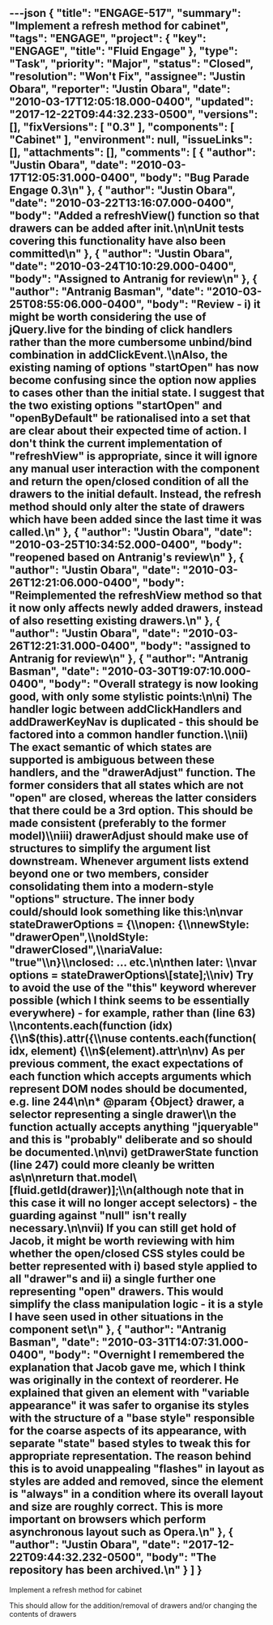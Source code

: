 ---json
{
  "title": "ENGAGE-517",
  "summary": "Implement a refresh method for cabinet",
  "tags": "ENGAGE",
  "project": {
    "key": "ENGAGE",
    "title": "Fluid Engage"
  },
  "type": "Task",
  "priority": "Major",
  "status": "Closed",
  "resolution": "Won't Fix",
  "assignee": "Justin Obara",
  "reporter": "Justin Obara",
  "date": "2010-03-17T12:05:18.000-0400",
  "updated": "2017-12-22T09:44:32.233-0500",
  "versions": [],
  "fixVersions": [
    "0.3"
  ],
  "components": [
    "Cabinet"
  ],
  "environment": null,
  "issueLinks": [],
  "attachments": [],
  "comments": [
    {
      "author": "Justin Obara",
      "date": "2010-03-17T12:05:31.000-0400",
      "body": "Bug Parade Engage 0.3\n"
    },
    {
      "author": "Justin Obara",
      "date": "2010-03-22T13:16:07.000-0400",
      "body": "Added a refreshView() function so that drawers can be added after init.\n\nUnit tests covering this functionality have also been committed\n"
    },
    {
      "author": "Justin Obara",
      "date": "2010-03-24T10:10:29.000-0400",
      "body": "Assigned to Antranig for review\n"
    },
    {
      "author": "Antranig Basman",
      "date": "2010-03-25T08:55:06.000-0400",
      "body": "Review  - i)  it might be worth considering the use of jQuery.live for the binding of click handlers rather than the more cumbersome unbind/bind combination in addClickEvent.\\\nAlso, the existing naming of options \"startOpen\" has now become confusing since the option now applies to cases other than the initial state. I suggest that the two existing options \"startOpen\" and \"openByDefault\" be rationalised into a set that are clear about their expected time of action. I don't think the current implementation of \"refreshView\" is appropriate, since it will ignore any manual user interaction with the component and return the open/closed condition of all the drawers to the initial default. Instead, the refresh method should only alter the state of drawers which have been added since the last time it was called.\n"
    },
    {
      "author": "Justin Obara",
      "date": "2010-03-25T10:34:52.000-0400",
      "body": "reopened based on Antranig's review\n"
    },
    {
      "author": "Justin Obara",
      "date": "2010-03-26T12:21:06.000-0400",
      "body": "Reimplemented the refreshView method so that it now only affects newly added drawers, instead of also resetting existing drawers.\n"
    },
    {
      "author": "Justin Obara",
      "date": "2010-03-26T12:21:31.000-0400",
      "body": "assigned to Antranig for review\n"
    },
    {
      "author": "Antranig Basman",
      "date": "2010-03-30T19:07:10.000-0400",
      "body": "Overall strategy is now looking good, with only some stylistic points:\n\ni) The handler logic between addClickHandlers and addDrawerKeyNav is duplicated - this should be factored into a common handler function.\\\nii) The exact semantic of which states are supported is ambiguous between these handlers, and the \"drawerAdjust\" function. The former considers that all states which are not \"open\" are closed, whereas the latter considers that there could be a 3rd option. This should be made consistent (preferably to the former model)\\\niii) drawerAdjust should make use of structures to simplify the argument list downstream. Whenever argument lists extend beyond one or two members, consider consolidating them into a modern-style \"options\" structure. The inner body could/should look something like this:\n\nvar stateDrawerOptions = {\\\nopen: {\\\nnewStyle: \"drawerOpen\",\\\noldStyle: \"drawerClosed\",\\\nariaValue: \"true\"\\\n}\\\nclosed: ... etc.\n\nthen later: \\\nvar options = stateDrawerOptions\\[state];\\\niv) Try to avoid the use of the \"this\" keyword wherever possible (which I think seems to be essentially everywhere) - for example, rather than (line 63) \\\ncontents.each(function (idx) {\\\n$(this).attr({\\\nuse contents.each(function( idx, element) {\\\n$(element).attr\n\nv) As per previous comment, the **exact** expectations of each function which accepts arguments which represent DOM nodes should be documented, e.g. line 244\n\n* @param {Object} drawer, a selector representing a single drawer\\\n  the function actually accepts anything \"jqueryable\" and this is \"probably\" deliberate and so should be documented.\n\nvi) getDrawerState function (line 247) could more cleanly be written as\n\nreturn that.model\\[fluid.getId(drawer)];\\\n(although note that in this case it will no longer accept selectors) - the guarding against \"null\" isn't really necessary.\n\nvii) If you can still get hold of Jacob, it might be worth reviewing with him whether the open/closed CSS styles could be better represented with i) based style applied to all \"drawer\"s and ii) a single further one representing \"open\" drawers. This would simplify the class manipulation logic - it is a style I have seen used in other situations in the component set\n"
    },
    {
      "author": "Antranig Basman",
      "date": "2010-03-31T14:07:31.000-0400",
      "body": "Overnight I remembered the explanation that Jacob gave me, which I think was originally in the context of reorderer. He explained that given an element with \"variable appearance\" it was safer to organise its styles with the structure of a \"base style\" responsible for the coarse aspects of its appearance, with separate \"state\" based styles to tweak this for appropriate representation. The reason behind this is to avoid unappealing \"flashes\" in layout as styles are added and removed, since the element is \"always\" in a condition where its overall layout and size are roughly correct. This is more important on browsers which perform asynchronous layout such as Opera.\n"
    },
    {
      "author": "Justin Obara",
      "date": "2017-12-22T09:44:32.232-0500",
      "body": "The repository has been archived.\n"
    }
  ]
}
---
Implement a refresh method for cabinet

This should allow for the addition/removal of drawers and/or changing the contents of drawers

        
